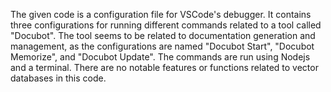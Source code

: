 The given code is a configuration file for VSCode's debugger. It contains three configurations for running different commands related to a tool called "Docubot". The tool seems to be related to documentation generation and management, as the configurations are named "Docubot Start", "Docubot Memorize", and "Docubot Update". The commands are run using Nodejs and a terminal. There are no notable features or functions related to vector databases in this code.